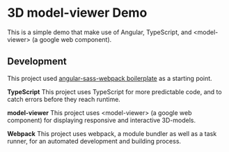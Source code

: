 # 3D model-viewer Demo

This is a simple demo that make use of Angular, TypeScript, and &lt;model-viewer&gt; (a google web component). 

## Development
This project used [angular-sass-webpack boilerplate](https://github.com/thamsrang/angular7-sass-webpack4) as a starting point. 

**TypeScript** 
This project uses TypeScript for more predictable code, and to catch errors before they reach runtime. 

**model-viewer**
This project uses &lt;model-viewer&gt; (a google web component) for displaying responsive and interactive 3D-models.

**Webpack**
This project uses webpack, a module bundler as well as a task runner, for an automated development and building process.   